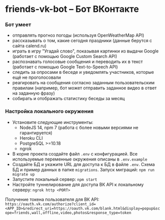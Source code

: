 # friends-vk-bot &ndash; Бот ВКонтакте

### Бот умеет
- отправлять прогноз погоды (используя OpenWeatherMap API)
- рассказывать о том, какие сегодня праздники (данные берутся с сайта calend.ru)
- играть в игру "Угадай слово", показывая картинки из выдачи Google (работает с помощью Google Custom Search API)
- распознавать голосовые сообщения и переводить их в текст (работает с помощью Google Text-to-Speech API)
- следить за опросами в беседе и уведомлять участников, которые ещё не проголосовали
- реагировать на сообщения согласно заданным пользовательским правилам (например, бот может отправить заданное видео в ответ на заданную фразу)
- собирать и отображать статистику беседы за месяц 

### Настройка локального окружения

- Установите следующие инструменты:
  - NodeJS 14, npm 7 (работа с более новыми версиями не гарантируется)
  - Heroku CLI
  - PostgreSQL >=10.18
  - ngrok
- В корне проекта создайте файл `.env` с конфигурацией. Все используемые переменные окружения описаны в `.env.example`
- Создайте БД и укажите URL для доступа к БД в файле `.env`. Схема БД и пример данных в папке `migrations`. Запуск миграций: `npm run migrate up`
- Запустите локальный сервер: ```npm start```
- Настройте туннелирование для доступа ВК API к локальному серверу: ```ngrok http <PORT>```

Получение токена пользователя для ВК API: `https://oauth.vk.com/authorize?client_id=<APP_ID>&redirect_uri=https://oauth.vk.com/blank.html&display=popup&scope=friends,wall,offline,video,photos&response_type=token`
